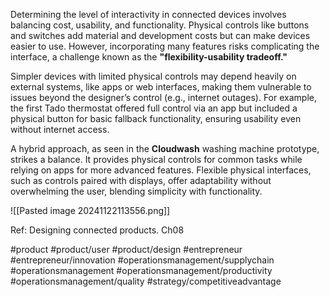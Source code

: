 Determining the level of interactivity in connected devices involves balancing cost, usability, and functionality. Physical controls like buttons and switches add material and development costs but can make devices easier to use. However, incorporating many features risks complicating the interface, a challenge known as the **"flexibility-usability tradeoff."**

Simpler devices with limited physical controls may depend heavily on external systems, like apps or web interfaces, making them vulnerable to issues beyond the designer’s control (e.g., internet outages). For example, the first Tado thermostat offered full control via an app but included a physical button for basic fallback functionality, ensuring usability even without internet access.

A hybrid approach, as seen in the **Cloudwash** washing machine prototype, strikes a balance. It provides physical controls for common tasks while relying on apps for more advanced features. Flexible physical interfaces, such as controls paired with displays, offer adaptability without overwhelming the user, blending simplicity with functionality.

![[Pasted image 20241122113556.png]]


Ref: Designing connected products. Ch08

#product #product/user #product/design #entrepreneur #entrepreneur/innovation #operationsmanagement/supplychain #operationsmanagement #operationsmanagement/productivity #operationsmanagement/quality #strategy/competitiveadvantage 